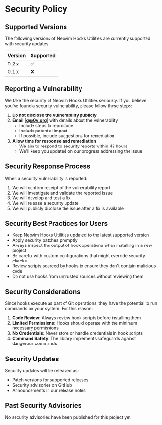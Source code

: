 
# Security Policy

## Supported Versions

The following versions of Neovim Hooks Utilities are currently supported with security updates:

| Version | Supported          |
| ------- | ------------------ |
| 0.2.x   | :white_check_mark: |
| 0.1.x   | :x:                |

## Reporting a Vulnerability

We take the security of Neovim Hooks Utilities seriously. If you believe you've found a security vulnerability, please follow these steps:

1. **Do not disclose the vulnerability publicly**
2. **Email [g@0v.org]** with details about the vulnerability
   - Include steps to reproduce
   - Include potential impact
   - If possible, include suggestions for remediation
3. **Allow time for response and remediation**
   - We aim to respond to security reports within 48 hours
   - We'll keep you updated on our progress addressing the issue

## Security Response Process

When a security vulnerability is reported:

1. We will confirm receipt of the vulnerability report
2. We will investigate and validate the reported issue
3. We will develop and test a fix
4. We will release a security update
5. We will publicly disclose the issue after a fix is available

## Security Best Practices for Users

- Keep Neovim Hooks Utilities updated to the latest supported version
- Apply security patches promptly
- Always inspect the output of hook operations when installing in a new project
- Be careful with custom configurations that might override security checks
- Review scripts sourced by hooks to ensure they don't contain malicious code
- Do not use hooks from untrusted sources without reviewing them

## Security Considerations

Since hooks execute as part of Git operations, they have the potential to run commands on your system. For this reason:

1. **Code Review**: Always review hook scripts before installing them
2. **Limited Permissions**: Hooks should operate with the minimum necessary permissions
3. **No Credentials**: Never store or handle credentials in hook scripts
4. **Command Safety**: The library implements safeguards against dangerous commands

## Security Updates

Security updates will be released as:

- Patch versions for supported releases
- Security advisories on GitHub
- Announcements in our release notes

## Past Security Advisories

No security advisories have been published for this project yet.

